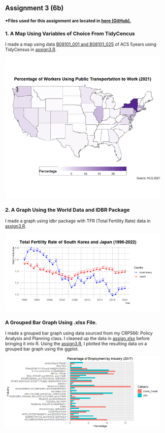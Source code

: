 ## Assignment 3 (6b)

#### *Files used for this assignment are located in <a href="https://github.com/son1101/LA558_Son/tree/main/assignments/assign3" target="_blank">here (GitHub).</a> 





### 1. A Map Using Variables of Choice From TidyCencus


I made a map using data [B08101_001 and B08101_025](https://www.socialexplorer.com/data/ACS2020_5yr/metadata/?ds=ACS20_5yr&var=B08101025) of ACS 5years using TidyCensus in [assign3.R](assign3/assign3.R).

![Plot1](assign3/PublicTrans.png)


### 2. A Graph Using the World Data and IDBR Package

I made a graph using idbr package with TFR (Total Fertility Rate) data in [assign3.R](assign3/assign3.R).


![Map1](assign3/TFR_KOR_JPN.png)


### A Grouped Bar Graph Using .xlsx File.

I made a grouped bar graph using data sourced from my CRP566: Policy Analysis and Planning class. I cleaned up the data in [assign.xlsx](assign3/assign3.xlsx) before bringing it into R. Using the [assign3.R](assign3/assign3.R), I plotted the resulting data on a grouped bar graph using the ggplot. 

![Map1](assign3/Employment.png)


